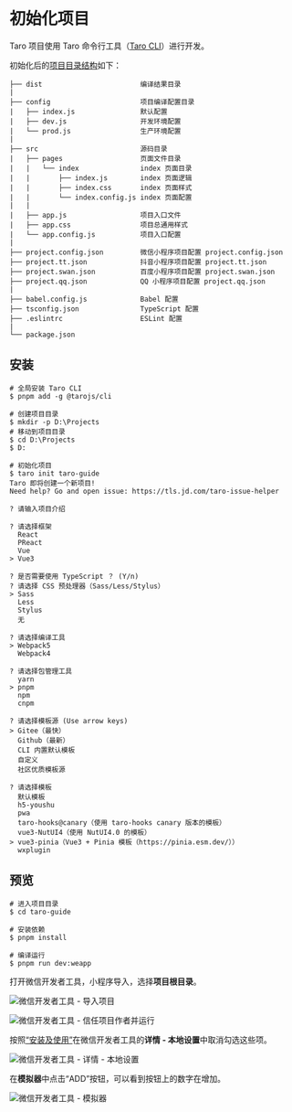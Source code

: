 # 初始化项目

Taro 项目使用 Taro 命令行工具（[Taro CLI](https://www.npmjs.com/package/@tarojs/cli)）进行开发。

初始化后的[项目目录结构](https://taro-docs.jd.com/docs/folder#%E9%A1%B9%E7%9B%AE%E7%9B%AE%E5%BD%95%E7%BB%93%E6%9E%84)如下：

```
├── dist                        编译结果目录
|
├── config                      项目编译配置目录
|   ├── index.js                默认配置
|   ├── dev.js                  开发环境配置
|   └── prod.js                 生产环境配置
|
├── src                         源码目录
|   ├── pages                   页面文件目录
|   |   └── index               index 页面目录
|   |       ├── index.js        index 页面逻辑
|   |       ├── index.css       index 页面样式
|   |       └── index.config.js index 页面配置
|   |
|   ├── app.js                  项目入口文件
|   ├── app.css                 项目总通用样式
|   └── app.config.js           项目入口配置
|
├── project.config.json         微信小程序项目配置 project.config.json
├── project.tt.json             抖音小程序项目配置 project.tt.json
├── project.swan.json           百度小程序项目配置 project.swan.json
├── project.qq.json             QQ 小程序项目配置 project.qq.json
|
├── babel.config.js             Babel 配置
├── tsconfig.json               TypeScript 配置
├── .eslintrc                   ESLint 配置
|
└── package.json
```


## 安装 

```shell
# 全局安装 Taro CLI
$ pnpm add -g @tarojs/cli

# 创建项目目录
$ mkdir -p D:\Projects
# 移动到项目目录
$ cd D:\Projects
$ D:

# 初始化项目
$ taro init taro-guide
Taro 即将创建一个新项目!
Need help? Go and open issue: https://tls.jd.com/taro-issue-helper

? 请输入项目介绍 

? 请选择框架
  React
  PReact
  Vue
> Vue3

? 是否需要使用 TypeScript ？ (Y/n)
? 请选择 CSS 预处理器（Sass/Less/Stylus）
> Sass
  Less
  Stylus
  无
  
? 请选择编译工具
> Webpack5
  Webpack4
  
? 请选择包管理工具
  yarn
> pnpm
  npm
  cnpm
  
? 请选择模板源 (Use arrow keys)
> Gitee（最快）
  Github（最新）
  CLI 内置默认模板
  自定义
  社区优质模板源

? 请选择模板
  默认模板
  h5-youshu
  pwa
  taro-hooks@canary（使用 taro-hooks canary 版本的模板）
  vue3-NutUI4（使用 NutUI4.0 的模板）
> vue3-pinia（Vue3 + Pinia 模板（https://pinia.esm.dev/））
  wxplugin
```

## 预览

```shell
# 进入项目目录
$ cd taro-guide

# 安装依赖
$ pnpm install

# 编译运行
$ pnpm run dev:weapp
```

打开微信开发者工具，小程序导入，选择**项目根目录**。

![微信开发者工具 - 导入项目](../assets/初始化项目/20230729153506.png)

![微信开发者工具 - 信任项目作者并运行](../assets/初始化项目/20230729153806.png)

按照[“安装及使用”](https://taro-docs.jd.com/docs/GETTING-STARTED#%E5%B0%8F%E7%A8%8B%E5%BA%8F%E5%BC%80%E5%8F%91%E8%80%85%E5%B7%A5%E5%85%B7)在微信开发者工具的**详情 - 本地设置**中取消勾选这些项。

![微信开发者工具 - 详情 - 本地设置](../assets/初始化项目/20230729154246.png)

在**模拟器**中点击“ADD”按钮，可以看到按钮上的数字在增加。

![微信开发者工具 - 模拟器](../assets/初始化项目/20230729155742.png)
